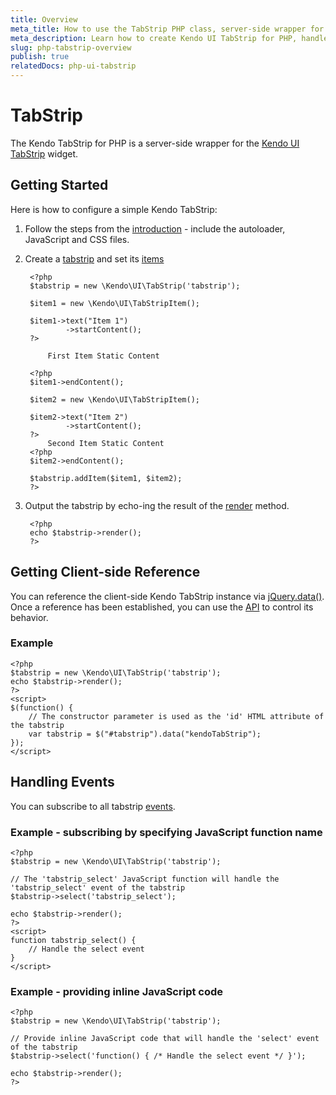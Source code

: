 ```yaml
---
title: Overview
meta_title: How to use the TabStrip PHP class, server-side wrapper for Kendo UI TabStrip widget
meta_description: Learn how to create Kendo UI TabStrip for PHP, handle Kendo UI TabStrip Events, access an existing tabstrip.
slug: php-tabstrip-overview
publish: true
relatedDocs: php-ui-tabstrip
---
```


# TabStrip

The Kendo TabStrip for PHP is a server-side wrapper for the [Kendo UI TabStrip](/api/web/tabstrip) widget.

## Getting Started

Here is how to configure a simple Kendo TabStrip:

1. Follow the steps from the [introduction](/getting-started/using-kendo-with/php/introduction) - include the autoloader, JavaScript and CSS files.
1. Create a [tabstrip](/api/wrappers/php/Kendo/UI/TabStrip) and set its [items](/api/wrappers/php/Kendo/UI/TabStrip#addItem)

        <?php
        $tabstrip = new \Kendo\UI\TabStrip('tabstrip');

        $item1 = new \Kendo\UI\TabStripItem();

        $item1->text("Item 1")
                ->startContent();
        ?>

            First Item Static Content

        <?php
        $item1->endContent();

        $item2 = new \Kendo\UI\TabStripItem();

        $item2->text("Item 2")
                ->startContent();
        ?>
            Second Item Static Content
        <?php
        $item2->endContent();

        $tabstrip.addItem($item1, $item2);
        ?>

1. Output the tabstrip by echo-ing the result of the [render](/api/wrappers/php/Kendo/UI/Widget#render) method.

        <?php
        echo $tabstrip->render();
        ?>

## Getting Client-side Reference

You can reference the client-side Kendo TabStrip instance via [jQuery.data()](http://api.jquery.com/jQuery.data/).
Once a reference has been established, you can use the [API](/api/web/tabstrip#methods) to control its behavior.

### Example

    <?php
    $tabstrip = new \Kendo\UI\TabStrip('tabstrip');
    echo $tabstrip->render();
    ?>
    <script>
    $(function() {
        // The constructor parameter is used as the 'id' HTML attribute of the tabstrip
        var tabstrip = $("#tabstrip").data("kendoTabStrip");
    });
    </script>

## Handling Events

You can subscribe to all tabstrip [events](/api/web/tabstrip#events).

### Example - subscribing by specifying JavaScript function name

    <?php
    $tabstrip = new \Kendo\UI\TabStrip('tabstrip');

    // The 'tabstrip_select' JavaScript function will handle the 'tabstrip_select' event of the tabstrip
    $tabstrip->select('tabstrip_select');

    echo $tabstrip->render();
    ?>
    <script>
    function tabstrip_select() {
        // Handle the select event
    }
    </script>

### Example - providing inline JavaScript code

    <?php
    $tabstrip = new \Kendo\UI\TabStrip('tabstrip');

    // Provide inline JavaScript code that will handle the 'select' event of the tabstrip
    $tabstrip->select('function() { /* Handle the select event */ }');

    echo $tabstrip->render();
    ?>

